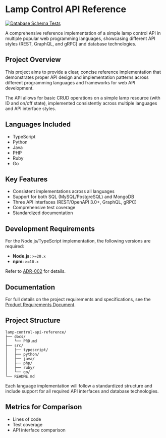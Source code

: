 # Lamp Control API Reference

[![Database Schema Tests](https://github.com/davideme/lamp-control-api-reference/actions/workflows/database-tests.yml/badge.svg)](https://github.com/davideme/lamp-control-api-reference/actions/workflows/database-tests.yml)

A comprehensive reference implementation of a simple lamp control API in multiple popular web programming languages, showcasing different API styles (REST, GraphQL, and gRPC) and database technologies.

## Project Overview

This project aims to provide a clear, concise reference implementation that demonstrates proper API design and implementation patterns across different programming languages and frameworks for web API development.

The API allows for basic CRUD operations on a simple lamp resource (with ID and on/off state), implemented consistently across multiple languages and API interface styles.

## Languages Included

- TypeScript
- Python
- Java
- PHP
- Ruby
- Go

## Key Features

- Consistent implementations across all languages
- Support for both SQL (MySQL/PostgreSQL) and MongoDB
- Three API interfaces (REST/OpenAPI 3.0+, GraphQL, gRPC)
- Comprehensive test coverage
- Standardized documentation

## Development Requirements

For the Node.js/TypeScript implementation, the following versions are required:

- **Node.js:** `>=20.x`
- **npm:** `>=10.x`

Refer to [ADR-002](docs/adr/002-nodejs-and-npm-versions.md) for details.

## Documentation

For full details on the project requirements and specifications, see the [Product Requirements Document](docs/PRD.md).

## Project Structure

```
lamp-control-api-reference/
├── docs/
│   └── PRD.md
├── src/
│   ├── typescript/
│   ├── python/
│   ├── java/
│   ├── php/
│   ├── ruby/
│   └── go/
└── README.md
```

Each language implementation will follow a standardized structure and include support for all required API interfaces and database technologies.

## Metrics for Comparison

- Lines of code
- Test coverage
- API interface comparison
